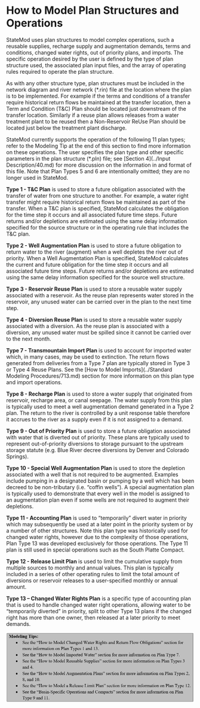 # How to Model Plan Structures and Operations #

StateMod uses plan structures to model complex operations, such a reusable supplies, recharge supply and 
augmentation demands, terms and conditions, changed water rights, out of priority plans, and imports. The 
specific operation desired by the user is defined by the type of plan structure used, the associated plan 
input files, and the array of operating rules required to operate the plan structure.  

As with any other structure type, plan structures must be included in the network diagram and river network 
(\*.rin) file at the location where the plan is to be implemented. For example if the terms and conditions of 
a transfer require historical return flows be maintained at the transfer location, then a Term and Condition 
(T&C) Plan should be located just downstream of the transfer location. Similarly if a reuse plan allows 
releases from a water treatment plant to be reused then a Non-Reservoir ReUse Plan should be located just 
below the treatment plant discharge. 

StateMod currently supports the operation of the following 11 plan types; refer to the Modeling Tip at the end 
of this section to find more information on these operations.  The user specifies the plan type and other 
specific parameters in the plan structure (\*.pln) file; see [Section 4](../Input Description/40.md) for more 
discussion on the information in and format of this file. Note that Plan Types 5 and 6 are intentionally 
omitted; they are no longer used in StateMod. 

**Type 1 - T&C Plan** is used to store a future obligation associated with the transfer of water from one structure to another.  For example, a water right transfer might require historical return flows be maintained as part of the transfer.  When a T&C plan is specified, StateMod calculates the obligation for the time step it occurs and all associated future time steps. Future returns and/or depletions are estimated using the same delay information specified for the source structure or in the operating rule that includes the T&C plan. 

**Type 2 - Well Augmentation Plan** is used to store a future obligation to return water to the river (augment) when a well depletes the river out of priority. When a Well Augmentation Plan is specified, StateMod calculates the current and future obligation for the time step it occurs and all associated future time steps. Future returns and/or depletions are estimated using the same delay information specified for the source well structure.  

**Type 3 - Reservoir Reuse Plan** is used to store a reusable water supply associated with a reservoir.  As the reuse plan represents water stored in the reservoir, any unused water can be carried over in the plan to the next time step.  

**Type 4 - Diversion Reuse Plan** is used to store a reusable water supply associated with a diversion.  As the reuse plan is associated with a diversion, any unused water must be spilled since it cannot be carried over to the next month.

**Type 7 - Transmountain Import Plan** is used to account for imported water which, in many cases, may be used to extinction.  The return flows generated from deliveries from a Type 7 plan are typically stored in Type 3 or Type 4 Reuse Plans. See the [How to Model Imports](../Standard Modeling Procedures/713.md) section for more information on this plan type and import operations.

**Type 8 - Recharge Plan** is used to store a water supply that originated from reservoir, recharge area, or canal seepage.  The water supply from this plan is typically used to meet a well augmentation demand generated in a Type 2 plan. The return to the river is controlled by a unit response table therefore it accrues to the river as a supply even if it is not assigned to a demand.  

**Type 9 - Out of Priority Plan** is used to store a future obligation associated with water that is diverted out of priority.  These plans are typically used to represent out-of-priority diversions to storage pursuant to the upstream storage statute (e.g. Blue River decree diversions by Denver and Colorado Springs).

**Type 10 - Special Well Augmentation Plan** is used to store the depletion associated with a well that is not required to be augmented.  Examples include pumping in a designated basin or pumping by a well which has been decreed to be non-tributary (i.e. “coffin wells”).  A special augmentation plan is typically used to demonstrate that every well in the model is assigned to an augmentation plan even if some wells are not required to augment their depletions.

**Type 11 - Accounting Plan** is used to “temporarily” divert water in priority which may subsequently be used at a later point in the priority system or by a number of other structures.  Note this plan type was historically used for changed water rights, however due to the complexity of those operations, Plan Type 13 was developed exclusively for those operations. The Type 11 plan is still used in special operations such as the South Platte Compact.

**Type 12 - Release Limit Plan** is used to limit the cumulative supply from multiple sources to monthly and annual values. This plan is typically included in a series of other operating rules to limit the total amount of diversions or reservoir releases to a user-specified monthly or annual amount.

**Type 13 – Changed Water Rights Plan** is a specific type of accounting plan that is used to handle changed water right operations, allowing water to be “temporarily diverted” in priority, split to other Type 13 plans if the changed right has more than one owner, then released at a later priority to meet demands.  

<a name="modelingtip10"></a>
![modelingtip10](modelingtip10.PNG)